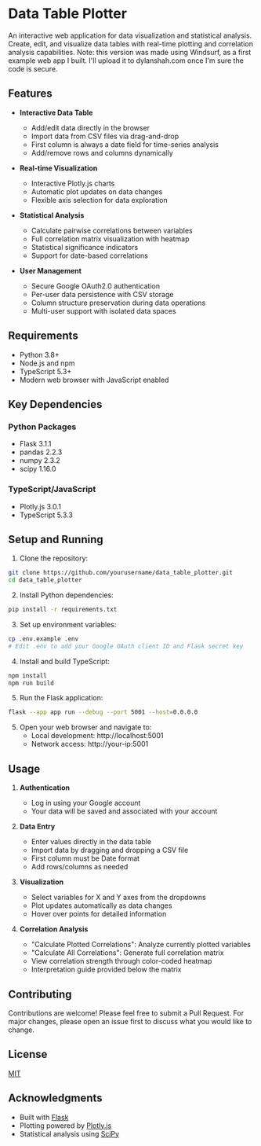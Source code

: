 # Data Table Plotter

An interactive web application for data visualization and statistical analysis. Create, edit, and visualize data tables with real-time plotting and correlation analysis capabilities. Note: this version was made using Windsurf, as a first example web app I built. I'll upload it to dylanshah.com once I'm sure the code is secure.

## Features

- **Interactive Data Table**
  - Add/edit data directly in the browser
  - Import data from CSV files via drag-and-drop
  - First column is always a date field for time-series analysis
  - Add/remove rows and columns dynamically

- **Real-time Visualization**
  - Interactive Plotly.js charts
  - Automatic plot updates on data changes
  - Flexible axis selection for data exploration

- **Statistical Analysis**
  - Calculate pairwise correlations between variables
  - Full correlation matrix visualization with heatmap
  - Statistical significance indicators
  - Support for date-based correlations

- **User Management**
  - Secure Google OAuth2.0 authentication
  - Per-user data persistence with CSV storage
  - Column structure preservation during data operations
  - Multi-user support with isolated data spaces

## Requirements

- Python 3.8+
- Node.js and npm
- TypeScript 5.3+
- Modern web browser with JavaScript enabled

## Key Dependencies

### Python Packages
- Flask 3.1.1
- pandas 2.2.3
- numpy 2.3.2
- scipy 1.16.0

### TypeScript/JavaScript
- Plotly.js 3.0.1
- TypeScript 5.3.3

## Setup and Running

1. Clone the repository:
```bash
git clone https://github.com/yourusername/data_table_plotter.git
cd data_table_plotter
```

2. Install Python dependencies:
```bash
pip install -r requirements.txt
```

3. Set up environment variables:
```bash
cp .env.example .env
# Edit .env to add your Google OAuth client ID and Flask secret key
```

4. Install and build TypeScript:
```bash
npm install
npm run build
```

5. Run the Flask application:
```bash
flask --app app run --debug --port 5001 --host=0.0.0.0
```

5. Open your web browser and navigate to:
   - Local development: http://localhost:5001
   - Network access: http://your-ip:5001

## Usage

1. **Authentication**
   - Log in using your Google account
   - Your data will be saved and associated with your account

2. **Data Entry**
   - Enter values directly in the data table
   - Import data by dragging and dropping a CSV file
   - First column must be Date format
   - Add rows/columns as needed

3. **Visualization**
   - Select variables for X and Y axes from the dropdowns
   - Plot updates automatically as data changes
   - Hover over points for detailed information

4. **Correlation Analysis**
   - "Calculate Plotted Correlations": Analyze currently plotted variables
   - "Calculate All Correlations": Generate full correlation matrix
   - View correlation strength through color-coded heatmap
   - Interpretation guide provided below the matrix

## Contributing

Contributions are welcome! Please feel free to submit a Pull Request. For major changes, please open an issue first to discuss what you would like to change.

## License

[MIT](https://choosealicense.com/licenses/mit/)

## Acknowledgments

- Built with [Flask](https://flask.palletsprojects.com/)
- Plotting powered by [Plotly.js](https://plotly.com/javascript/)
- Statistical analysis using [SciPy](https://scipy.org/)
